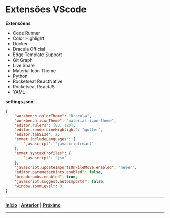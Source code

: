 # Extensôes VScode

**Extensôens**
* Code Runner
* Color Highlight
* Docker
* Dracula Official
* Edge Template Support
* Git Graph
* Live Share
* Material Icon Theme
* Python
* Rocketseat ReactNative
* Rocketseat ReactJS
* YAML

**settings.json**
```json
{
    "workbench.colorTheme": "Dracula",
    "workbench.iconTheme": "material-icon-theme",
    "editor.rulers": [80, 120],
    "editor.renderLineHighlight": "gutter",
    "editor.tabSize": 2,
    "emmet.includeLanguages": {
        "javascript": "javascriptreact"
    },
    "emmet.syntaxProfiles": {
        "javascript": "jsx"
    },
    "javascript.updateImportsOnFileMove.enabled": "never",
    "editor.parameterHints.enabled": false,
    "breadcrumbs.enabled": true,
    "javascript.suggest.autoImports": false,
    "window.zoomLevel": 0,
}
```
---

[**Início**](https://github.com/matheusF23/configurations#configura%C3%A7%C3%B5es-p%C3%B3s-instala%C3%A7%C3%A3o-ubuntu) | [**Anterior**](https://github.com/matheusF23/configurations/blob/master/pycharm.md) | [**Próximo**](https://github.com/matheusF23/configurations/blob/master/docker.md)

---
